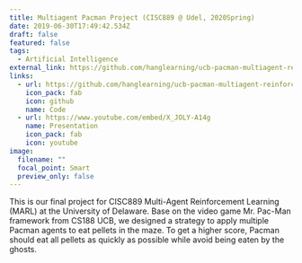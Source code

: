 ```yaml
---
title: Multiagent Pacman Project (CISC889 @ Udel, 2020Spring)
date: 2019-06-30T17:49:42.534Z
draft: false
featured: false
tags:
  - Artificial Intelligence
external_link: https://github.com/hanglearning/ucb-pacman-multiagent-reinforcement
links:
  - url: https://github.com/hanglearning/ucb-pacman-multiagent-reinforcement
    icon_pack: fab
    icon: github
    name: Code
  - url: https://www.youtube.com/embed/X_JOLY-A14g
    name: Presentation
    icon_pack: fab
    icon: youtube
image:
  filename: ""
  focal_point: Smart
  preview_only: false
---
```

This is our final project for CISC889 Multi-Agent Reinforcement Learning (MARL) at the University of Delaware. Base on the video game Mr. Pac-Man framework from CS188 UCB, we designed a strategy to apply multiple Pacman agents to eat pellets in the maze. To get a higher score, Pacman should eat all pellets as quickly as possible while avoid being eaten by the ghosts.